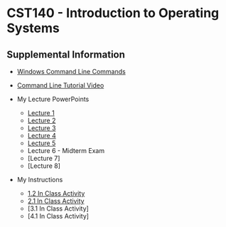 # CST140 - Introduction to Operating Systems
## Supplemental Information

- [Windows Command Line Commands](https://learn.microsoft.com/en-us/windows-server/administration/windows-commands/windows-commands)
- [Command Line Tutorial Video](https://youtu.be/MBBWVgE0ewk?si=yjzuWWfD2JIrH1vU)

- My Lecture PowerPoints
    - [Lecture 1](https://docs.google.com/presentation/d/1w6L9XGc2iCdBufwZqWEEVprST4P-CzT5/edit?usp=sharing&ouid=116347163780582701517&rtpof=true&sd=true)
    - [Lecture 2](https://docs.google.com/presentation/d/1DyOPXkdId4iX2_xbkfPvfhgaReCKpKgW/edit?usp=sharing&ouid=116347163780582701517&rtpof=true&sd=true)
    - [Lecture 3](https://docs.google.com/presentation/d/1NW4-2iTDlhAWPH3qzAu12iqTXAyQaRQN/edit?usp=sharing&ouid=116347163780582701517&rtpof=true&sd=true)
    - [Lecture 4](https://docs.google.com/presentation/d/1d91jkuB_54w6HOWOodeG0l8zvhp8zu3P/edit?usp=sharing&ouid=116347163780582701517&rtpof=true&sd=true)
    - [Lecture 5](https://docs.google.com/presentation/d/1ihpa5_lrF3qNryZzKtB_FZZfpk1RNYDf/edit?usp=sharing&ouid=116347163780582701517&rtpof=true&sd=true)
    - Lecture 6 - Midterm Exam
    - [Lecture 7]
    - [Lecture 8]
- My Instructions
    - [1.2 In Class Activity](https://github.com/ProfGentry/profgentry.github.io/blob/main/ecpi/CST140/1.2%20In%20Class%20Activity.md)
    - [2.1 In Class Activity](https://github.com/ProfGentry/profgentry.github.io/blob/main/ecpi/CST140/2.1%20In%20Class%20Activity.md)
    - [3.1 In Class Activity]
    - [4.1 In Class Activity]
